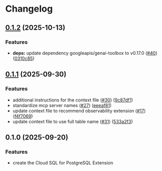 # Changelog

## [0.1.2](https://github.com/gemini-cli-extensions/cloud-sql-postgresql/compare/0.1.1...0.1.2) (2025-10-13)


### Features

* **deps:** update dependency googleapis/genai-toolbox to v0.17.0 ([#40](https://github.com/gemini-cli-extensions/cloud-sql-postgresql/issues/40)) ([0310c85](https://github.com/gemini-cli-extensions/cloud-sql-postgresql/commit/0310c85517e6b4e8999fe6a9dc276f5e1c57f47b))

## [0.1.1](https://github.com/gemini-cli-extensions/cloud-sql-postgresql/compare/0.1.0...0.1.1) (2025-09-30)


### Features

* additional instructions for the context file ([#30](https://github.com/gemini-cli-extensions/cloud-sql-postgresql/issues/30)) ([9c87df1](https://github.com/gemini-cli-extensions/cloud-sql-postgresql/commit/9c87df1f1959686bf1efa863f463fa4e39882fe2))
* standardize mcp server names ([#27](https://github.com/gemini-cli-extensions/cloud-sql-postgresql/issues/27)) ([eeeaf81](https://github.com/gemini-cli-extensions/cloud-sql-postgresql/commit/eeeaf813b802491e183a21fbfa23b2f684bda032))
* update context file to recommend observability extension ([#17](https://github.com/gemini-cli-extensions/cloud-sql-postgresql/issues/17)) ([f4f7069](https://github.com/gemini-cli-extensions/cloud-sql-postgresql/commit/f4f7069a41dabfb995bf1728ed4e0a710cc0425e))
* update context file to use full table name ([#31](https://github.com/gemini-cli-extensions/cloud-sql-postgresql/issues/31)) ([533a2f3](https://github.com/gemini-cli-extensions/cloud-sql-postgresql/commit/533a2f388fbf5b21484da904e46247d10cc43746))


## 0.1.0 (2025-09-20)


### Features

* create the Cloud SQL for PostgreSQL Extension
